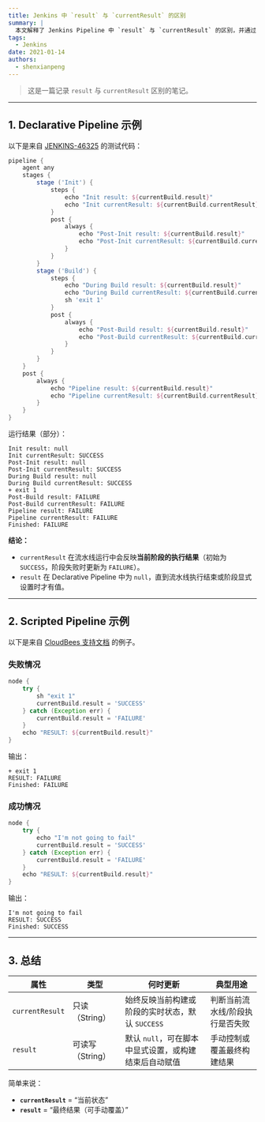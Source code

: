 ```yaml
---
title: Jenkins 中 `result` 与 `currentResult` 的区别
summary: |
  本文解释了 Jenkins Pipeline 中 `result` 与 `currentResult` 的区别，并通过 Declarative Pipeline 与 Scripted Pipeline 示例展示它们在不同阶段的表现。
tags:
  - Jenkins
date: 2021-01-14
authors:
  - shenxianpeng
---
```


> 这是一篇记录 `result` 与 `currentResult` 区别的笔记。

---

## 1. Declarative Pipeline 示例

以下是来自 [JENKINS-46325](https://issues.jenkins.io/browse/JENKINS-46325) 的测试代码：

```groovy
pipeline {
    agent any
    stages {
        stage ('Init') {
            steps {
                echo "Init result: ${currentBuild.result}"
                echo "Init currentResult: ${currentBuild.currentResult}"
            }
            post {
                always {
                    echo "Post-Init result: ${currentBuild.result}"
                    echo "Post-Init currentResult: ${currentBuild.currentResult}"
                }
            }
        }
        stage ('Build') {
            steps {
                echo "During Build result: ${currentBuild.result}"
                echo "During Build currentResult: ${currentBuild.currentResult}"
                sh 'exit 1'
            }
            post {
                always {
                    echo "Post-Build result: ${currentBuild.result}"
                    echo "Post-Build currentResult: ${currentBuild.currentResult}"
                }
            }
        }
    }
    post {
        always {
            echo "Pipeline result: ${currentBuild.result}"
            echo "Pipeline currentResult: ${currentBuild.currentResult}"
        }
    }
}
```

运行结果（部分）：

```
Init result: null
Init currentResult: SUCCESS
Post-Init result: null
Post-Init currentResult: SUCCESS
During Build result: null
During Build currentResult: SUCCESS
+ exit 1
Post-Build result: FAILURE
Post-Build currentResult: FAILURE
Pipeline result: FAILURE
Pipeline currentResult: FAILURE
Finished: FAILURE
```

**结论：**

* `currentResult` 在流水线运行中会反映**当前阶段的执行结果**（初始为 `SUCCESS`，阶段失败时更新为 `FAILURE`）。
* `result` 在 Declarative Pipeline 中为 `null`，直到流水线执行结束或阶段显式设置时才有值。

---

## 2. Scripted Pipeline 示例

以下是来自 [CloudBees 支持文档](https://support.cloudbees.com/hc/en-us/articles/218554077-How-to-set-current-build-result-in-Pipeline-) 的例子。

### 失败情况

```groovy
node {
    try {
        sh "exit 1"
        currentBuild.result = 'SUCCESS'
    } catch (Exception err) {
        currentBuild.result = 'FAILURE'
    }
    echo "RESULT: ${currentBuild.result}"
}
```

输出：

```
+ exit 1
RESULT: FAILURE
Finished: FAILURE
```

### 成功情况

```groovy
node {
    try {
        echo "I'm not going to fail"
        currentBuild.result = 'SUCCESS'
    } catch (Exception err) {
        currentBuild.result = 'FAILURE'
    }
    echo "RESULT: ${currentBuild.result}"
}
```

输出：

```
I'm not going to fail
RESULT: SUCCESS
Finished: SUCCESS
```

---

## 3. 总结

| 属性              | 类型          | 何时更新                           | 典型用途             |
| --------------- | ----------- | ------------------------------ | ---------------- |
| `currentResult` | 只读（String）  | 始终反映当前构建或阶段的实时状态，默认 `SUCCESS`  | 判断当前流水线/阶段执行是否失败 |
| `result`        | 可读写（String） | 默认 `null`，可在脚本中显式设置，或构建结束后自动赋值 | 手动控制或覆盖最终构建结果    |

简单来说：

* **`currentResult`** = “当前状态”
* **`result`** = “最终结果（可手动覆盖）”
